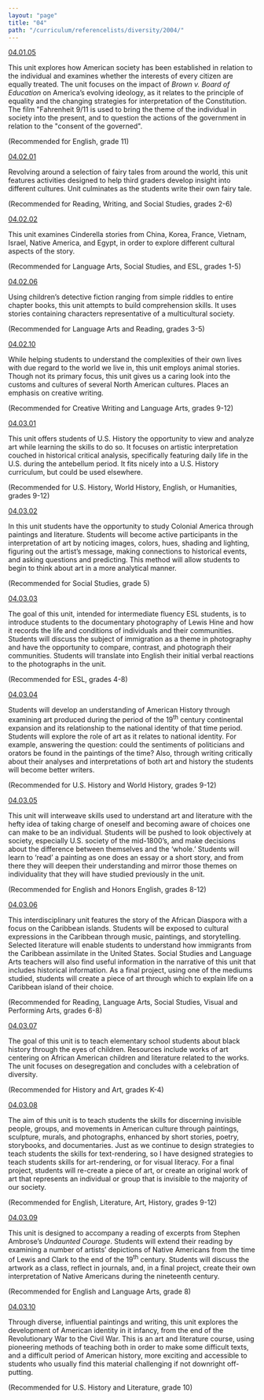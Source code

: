 ```yaml
---
layout: "page"
title: "04"
path: "/curriculum/referencelists/diversity/2004/"
---
```

<main>  <meta content="text/html; charset=utf-8" http-equiv="Content-Type"/> <meta content="Microsoft Word 97" name="Generator"/> <title>04</title>   <a href="/curriculum/guides/2004/1/04.01.05.x.html">04.01.05</a> <p>This unit explores how American society has been established in relation to the individual and examines whether the interests of every citizen are equally treated. The unit focuses on the impact of <i>Brown v. Board of Education</i> on America’s evolving ideology, as it relates to the principle of equality and the changing strategies for interpretation of the Constitution. The film "Fahrenheit 9/11 is used to bring the theme of the individual in society into the present, and to question the actions of the government in relation to the "consent of the governed".</p> <p>(Recommended for English, grade 11)</p> <a href="/curriculum/guides/2004/2/04.02.01.x.html">04.02.01</a>
<p>Revolving around a selection of fairy tales from around the world, this unit features activities designed to help third graders develop insight into different cultures. Unit culminates as the students write their own fairy tale.</p> <p>(Recommended for Reading, Writing, and Social Studies, grades 2-6)</p> <a href="/curriculum/guides/2004/2/04.02.02.x.html">04.02.02</a>
<p>This unit examines Cinderella stories from China, Korea, France, Vietnam, Israel, Native America, and Egypt, in order to explore different cultural aspects of the story.</p> <p>(Recommended for Language Arts, Social Studies, and ESL, grades 1-5)</p> <a href="/curriculum/guides/2004/2/04.02.06.x.html">04.02.06</a> <p>Using children’s detective fiction ranging from simple riddles to entire chapter books, this unit attempts to build comprehension skills. It uses stories containing characters representative of a multicultural society.</p> <p>(Recommended for Language Arts and Reading, grades 3-5)</p> <a href="/curriculum/guides/2004/2/04.02.10.x.html">04.02.10</a> <p>While helping students to understand the complexities of their own lives with due regard to the world we live in, this unit employs animal stories. Though not its primary focus, this unit gives us a caring look into the customs and cultures of several North American cultures. Places an emphasis on creative writing.</p> <p>(Recommended for Creative Writing and Language Arts, grades 9-12) </p> <a href="/curriculum/guides/2004/3/04.03.01.x.html">04.03.01</a> <p>This unit offers students of U.S. History the opportunity to view and analyze art while learning the skills to do so. It focuses on artistic interpretation couched in historical critical analysis, specifically featuring daily life in the U.S. during the antebellum period. It fits nicely into a U.S. History curriculum, but could be used elsewhere.</p> <p>(Recommended for U.S. History, World History, English, or Humanities, grades 9-12)</p> <a href="/curriculum/guides/2004/3/04.03.02.x.html">04.03.02</a> <p>In this unit students have the opportunity to study Colonial America through paintings and literature. Students will become active participants in the interpretation of art by noticing images, colors, hues, shading and lighting, figuring out the artist’s message, making connections to historical events, and asking questions and predicting. This method will allow students to begin to think about art in a more analytical manner.</p> <p>(Recommended for Social Studies, grade 5)</p> <a href="/curriculum/guides/2004/3/04.03.03.x.html">04.03.03</a> <p>The goal of this unit, intended for intermediate fluency ESL students, is to introduce students to the documentary photography of Lewis Hine and how it records the life and conditions of individuals and their communities. Students will discuss the subject of immigration as a theme in photography and have the opportunity to compare, contrast, and photograph their communities. Students will translate into English their initial verbal reactions to the photographs in the unit. </p> <p>(Recommended for ESL, grades 4-8)</p> <a href="/curriculum/guides/2004/3/04.03.04.x.html">04.03.04</a> <p>Students will develop an understanding of American History through examining art produced during the period of the 19<sup>th</sup> century continental expansion and its relationship to the national identity of that time period. Students will explore the role of art as it relates to national identity. For example, answering the question: could the sentiments of politicians and orators be found in the paintings of the time? Also, through writing critically about their analyses and interpretations of both art and history the students will become better writers.</p> <p>(Recommended for U.S. History and World History, grades 9-12)</p> <a href="/curriculum/guides/2004/3/04.03.05.x.html">04.03.05</a> <p>This unit will interweave skills used to understand art and literature with the hefty idea of taking charge of oneself and becoming aware of choices one can make to be an individual. Students will be pushed to look objectively at society, especially U.S. society of the mid-1800’s, and make decisions about the difference between themselves and the ‘whole.’ Students will learn to ‘read’ a painting as one does an essay or a short story, and from there they will deepen their understanding and mirror those themes on individuality that they will have studied previously in the unit. </p> <p>(Recommended for English and Honors English, grades 8-12)</p> <a href="/curriculum/guides/2004/3/04.03.06.x.html">04.03.06</a> <p>This interdisciplinary unit features the story of the African Diaspora with a focus on the Caribbean islands. Students will be exposed to cultural expressions in the Caribbean through music, paintings, and storytelling. Selected literature will enable students to understand how immigrants from the Caribbean assimilate in the United States. Social Studies and Language Arts teachers will also find useful information in the narrative of this unit that includes historical information. As a final project, using one of the mediums studied, students will create a piece of art through which to explain life on a Caribbean island of their choice.</p> <p>(Recommended for Reading, Language Arts, Social Studies, Visual and Performing Arts, grades 6-8)</p> <a href="/curriculum/guides/2004/3/04.03.07.x.html">04.03.07</a> <p>The goal of this unit is to teach elementary school students about black history through the eyes of children. Resources include works of art centering on African American children and literature related to the works. The unit focuses on desegregation and concludes with a celebration of diversity. </p> <p>(Recommended for History and Art, grades K-4)</p> <a href="/curriculum/guides/2004/3/04.03.08.x.html">04.03.08</a> <p>The aim of this unit is to teach students the skills for discerning invisible people, groups, and movements in American culture through paintings, sculpture, murals, and photographs, enhanced by short stories, poetry, storybooks, and documentaries. Just as we continue to design strategies to teach students the skills for text-rendering, so I have designed strategies to teach students skills for art-rendering, or for visual literacy. For a final project, students will re-create a piece of art, or create an original work of art that represents an individual or group that is invisible to the majority of our society.</p> <p>(Recommended for English, Literature, Art, History, grades 9-12)</p> <a href="/curriculum/guides/2004/3/04.03.09.x.html">04.03.09</a> <p>This unit is designed to accompany a reading of excerpts from Stephen Ambrose’s <i>Undaunted Courage</i>. Students will extend their reading by examining a number of artists’ depictions of Native Americans from the time of Lewis and Clark to the end of the 19<sup>th</sup> century. Students will discuss the artwork as a class, reflect in journals, and, in a final project, create their own interpretation of Native Americans during the nineteenth century.</p> <p>(Recommended for English and Language Arts, grade 8)</p> <a href="/curriculum/guides/2004/3/04.03.10.x.html">04.03.10</a> <p>Through diverse, influential paintings and writing, this unit explores the development of American identity in it infancy, from the end of the Revolutionary War to the Civil War. This is an art and literature course, using pioneering methods of teaching both in order to make some difficult texts, and a difficult period of American history, more exciting and accessible to students who usually find this material challenging if not downright off-putting.</p> <p>(Recommended for U.S. History and Literature, grade 10)</p>
</main>
